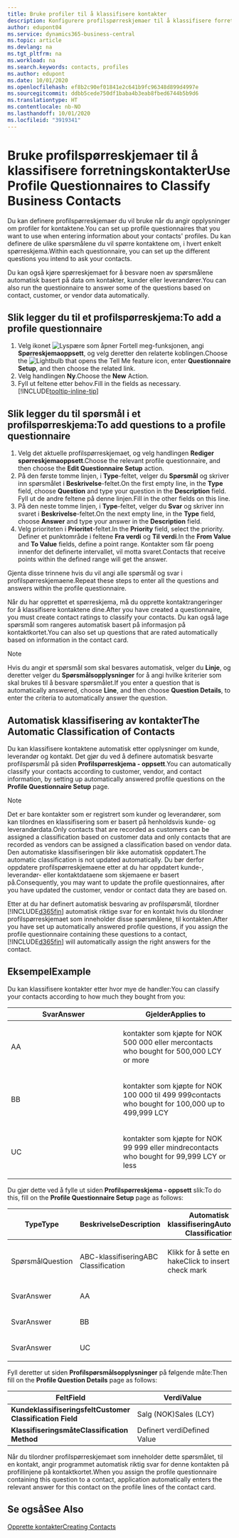 ```yaml
---
title: Bruke profiler til å klassifisere kontakter
description: Konfigurere profilspørreskjemaer til å klassifisere forretningskontaktene
author: edupont04
ms.service: dynamics365-business-central
ms.topic: article
ms.devlang: na
ms.tgt_pltfrm: na
ms.workload: na
ms.search.keywords: contacts, profiles
ms.author: edupont
ms.date: 10/01/2020
ms.openlocfilehash: ef8b2c90ef01841e2c641b9fc96348d899d4997e
ms.sourcegitcommit: ddbb5cede750df1baba4b3eab8fbed6744b5b9d6
ms.translationtype: HT
ms.contentlocale: nb-NO
ms.lasthandoff: 10/01/2020
ms.locfileid: "3919341"
---
```

# <a name="use-profile-questionnaires-to-classify-business-contacts"></a><span data-ttu-id="aba71-103">Bruke profilspørreskjemaer til å klassifisere forretningskontakter</span><span class="sxs-lookup"><span data-stu-id="aba71-103">Use Profile Questionnaires to Classify Business Contacts</span></span>
<span data-ttu-id="aba71-104">Du kan definere profilspørreskjemaer du vil bruke når du angir opplysninger om profiler for kontaktene.</span><span class="sxs-lookup"><span data-stu-id="aba71-104">You can set up profile questionnaires that you want to use when entering information about your contacts' profiles.</span></span> <span data-ttu-id="aba71-105">Du kan definere de ulike spørsmålene du vil spørre kontaktene om, i hvert enkelt spørreskjema.</span><span class="sxs-lookup"><span data-stu-id="aba71-105">Within each questionnaire, you can set up the different questions you intend to ask your contacts.</span></span>  

<span data-ttu-id="aba71-106">Du kan også kjøre spørreskjemaet for å besvare noen av spørsmålene automatisk basert på data om kontakter, kunder eller leverandører.</span><span class="sxs-lookup"><span data-stu-id="aba71-106">You can also run the questionnaire to answer some of the questions based on contact, customer, or vendor data automatically.</span></span>  

## <a name="to-add-a-profile-questionnaire"></a><span data-ttu-id="aba71-107">Slik legger du til et profilspørreskjema:</span><span class="sxs-lookup"><span data-stu-id="aba71-107">To add a profile questionnaire</span></span>
1.  <span data-ttu-id="aba71-108">Velg ikonet ![Lyspære som åpner Fortell meg-funksjonen](media/ui-search/search_small.png "Fortell hva du vil gjøre"), angi **Spørreskjemaoppsett**, og velg deretter den relaterte koblingen.</span><span class="sxs-lookup"><span data-stu-id="aba71-108">Choose the ![Lightbulb that opens the Tell Me feature](media/ui-search/search_small.png "Tell me what you want to do") icon, enter **Questionnaire Setup**, and then choose the related link.</span></span>  
2.  <span data-ttu-id="aba71-109">Velg handlingen **Ny**.</span><span class="sxs-lookup"><span data-stu-id="aba71-109">Choose the **New** Action.</span></span>  
3.  <span data-ttu-id="aba71-110">Fyll ut feltene etter behov.</span><span class="sxs-lookup"><span data-stu-id="aba71-110">Fill in the fields as necessary.</span></span> [!INCLUDE[tooltip-inline-tip](includes/tooltip-inline-tip_md.md)]  

## <a name="to-add-questions-to-a-profile-questionnaire"></a><span data-ttu-id="aba71-111">Slik legger du til spørsmål i et profilspørreskjema:</span><span class="sxs-lookup"><span data-stu-id="aba71-111">To add questions to a profile questionnaire</span></span>
1.  <span data-ttu-id="aba71-112">Velg det aktuelle profilspørreskjemaet, og velg handlingen **Rediger spørreskjemaoppsett**.</span><span class="sxs-lookup"><span data-stu-id="aba71-112">Choose the relevant profile questionnaire, and then choose the **Edit Questionnaire Setup** action.</span></span>  
2.  <span data-ttu-id="aba71-113">På den første tomme linjen, i **Type**-feltet, velger du **Spørsmål** og skriver inn spørsmålet i **Beskrivelse**-feltet.</span><span class="sxs-lookup"><span data-stu-id="aba71-113">On the first empty line, in the **Type** field, choose **Question** and type your question in the **Description** field.</span></span> <span data-ttu-id="aba71-114">Fyll ut de andre feltene på denne linjen.</span><span class="sxs-lookup"><span data-stu-id="aba71-114">Fill in the other fields on this line.</span></span>  
3.  <span data-ttu-id="aba71-115">På den neste tomme linjen, i **Type**-feltet, velger du **Svar** og skriver inn svaret i **Beskrivelse**-feltet.</span><span class="sxs-lookup"><span data-stu-id="aba71-115">On the next empty line, in the **Type** field, choose **Answer** and type your answer in the **Description** field.</span></span>  
4.  <span data-ttu-id="aba71-116">Velg prioriteten i **Prioritet**-feltet.</span><span class="sxs-lookup"><span data-stu-id="aba71-116">In the **Priority** field, select the priority.</span></span> <span data-ttu-id="aba71-117">Definer et punktområde i feltene **Fra verdi** og **Til verdi**.</span><span class="sxs-lookup"><span data-stu-id="aba71-117">In the **From Value** and **To Value** fields, define a point range.</span></span> <span data-ttu-id="aba71-118">Kontakter som får poeng innenfor det definerte intervallet, vil motta svaret.</span><span class="sxs-lookup"><span data-stu-id="aba71-118">Contacts that receive points within the defined range will get the answer.</span></span>  

<span data-ttu-id="aba71-119">Gjenta disse trinnene hvis du vil angi alle spørsmål og svar i profilspørreskjemaene.</span><span class="sxs-lookup"><span data-stu-id="aba71-119">Repeat these steps to enter all the questions and answers within the profile questionnaire.</span></span>

<span data-ttu-id="aba71-120">Når du har opprettet et spørreskjema, må du opprette kontaktrangeringer for å klassifisere kontaktene dine.</span><span class="sxs-lookup"><span data-stu-id="aba71-120">After you have created a questionnaire, you must create contact ratings to classify your contacts.</span></span> <span data-ttu-id="aba71-121">Du kan også lage spørsmål som rangeres automatisk basert på informasjon på kontaktkortet.</span><span class="sxs-lookup"><span data-stu-id="aba71-121">You can also set up questions that are rated automatically based on information in the contact card.</span></span>  

> [!NOTE]
> <span data-ttu-id="aba71-122">Hvis du angir et spørsmål som skal besvares automatisk, velger du <STRONG>Linje</STRONG>, og deretter velger du <STRONG>Spørsmålsopplysninger</STRONG> for å angi hvilke kriterier som skal brukes til å besvare spørsmålet.</span><span class="sxs-lookup"><span data-stu-id="aba71-122">If you enter a question that is automatically answered, choose <STRONG>Line</STRONG>, and then choose <STRONG>Question Details</STRONG>, to enter the criteria to automatically answer the question.</span></span>

## <a name="the-automatic-classification-of-contacts"></a><span data-ttu-id="aba71-123">Automatisk klassifisering av kontakter</span><span class="sxs-lookup"><span data-stu-id="aba71-123">The Automatic Classification of Contacts</span></span>
<span data-ttu-id="aba71-124">Du kan klassifisere kontaktene automatisk etter opplysninger om kunde, leverandør og kontakt. Det gjør du ved å definere automatisk besvarte profilspørsmål på siden **Profilspørreskjema - oppsett**.</span><span class="sxs-lookup"><span data-stu-id="aba71-124">You can automatically classify your contacts according to customer, vendor, and contact information, by setting up automatically answered profile questions on the **Profile Questionnaire Setup** page.</span></span>  

> [!NOTE]
> <span data-ttu-id="aba71-125">Det er bare kontakter som er registrert som kunder og leverandører, som kan tilordnes en klassifisering som er basert på henholdsvis kunde- og leverandørdata.</span><span class="sxs-lookup"><span data-stu-id="aba71-125">Only contacts that are recorded as customers can be assigned a classification based on customer data and only contacts that are recorded as vendors can be assigned a classification based on vendor data.</span></span> <span data-ttu-id="aba71-126">Den automatiske klassifiseringen blir ikke automatisk oppdatert.</span><span class="sxs-lookup"><span data-stu-id="aba71-126">The automatic classification is not updated automatically.</span></span> <span data-ttu-id="aba71-127">Du bør derfor oppdatere profilspørreskjemaene etter at du har oppdatert kunde-, leverandør- eller kontaktdataene som skjemaene er basert på.</span><span class="sxs-lookup"><span data-stu-id="aba71-127">Consequently, you may want to update the profile questionnaires, after you have updated the customer, vendor or contact data they are based on.</span></span>  

<span data-ttu-id="aba71-128">Etter at du har definert automatisk besvaring av profilspørsmål, tilordner [!INCLUDE[d365fin](includes/d365fin_md.md)] automatisk riktige svar for en kontakt hvis du tilordner profilspørreskjemaet som inneholder disse spørsmålene, til kontakten.</span><span class="sxs-lookup"><span data-stu-id="aba71-128">After you have set up automatically answered profile questions, if you assign the profile questionnaire containing these questions to a contact, [!INCLUDE[d365fin](includes/d365fin_md.md)] will automatically assign the right answers for the contact.</span></span>  

## <a name="example"></a><span data-ttu-id="aba71-129">Eksempel</span><span class="sxs-lookup"><span data-stu-id="aba71-129">Example</span></span>
<span data-ttu-id="aba71-130">Du kan klassifisere kontakter etter hvor mye de handler:</span><span class="sxs-lookup"><span data-stu-id="aba71-130">You can classify your contacts according to how much they bought from you:</span></span>

<table>
<colgroup>
<col style="width: 50%" />
<col style="width: 50%" />
</colgroup>
<thead>
<tr class="header">
<th><span data-ttu-id="aba71-131"><strong>Svar</strong></span><span class="sxs-lookup"><span data-stu-id="aba71-131"><strong>Answer</strong></span></span></th>
<th><span data-ttu-id="aba71-132"><strong>Gjelder</strong></span><span class="sxs-lookup"><span data-stu-id="aba71-132"><strong>Applies to</strong></span></span></th>
</tr>
</thead>
<tbody>
<tr class="odd">
<td><p><span data-ttu-id="aba71-133">A</span><span class="sxs-lookup"><span data-stu-id="aba71-133">A</span></span></p></td>
<td><p><span data-ttu-id="aba71-134">kontakter som kjøpte for NOK 500 000 eller mer</span><span class="sxs-lookup"><span data-stu-id="aba71-134">contacts who bought for 500,000 LCY or more</span></span></p></td>
</tr>
<tr class="even">
<td><p><span data-ttu-id="aba71-135">B</span><span class="sxs-lookup"><span data-stu-id="aba71-135">B</span></span></p></td>
<td><p><span data-ttu-id="aba71-136">kontakter som kjøpte for NOK 100 000 til 499 999</span><span class="sxs-lookup"><span data-stu-id="aba71-136">contacts who bought for 100,000 up to 499,999 LCY</span></span></p></td>
</tr>
<tr class="odd">
<td><p><span data-ttu-id="aba71-137">U</span><span class="sxs-lookup"><span data-stu-id="aba71-137">C</span></span></p></td>
<td><p><span data-ttu-id="aba71-138">kontakter som kjøpte for NOK 99 999 eller mindre</span><span class="sxs-lookup"><span data-stu-id="aba71-138">contacts who bought for 99,999 LCY or less</span></span></p></td>
</tr>
</tbody>
</table>

<span data-ttu-id="aba71-139">Du gjør dette ved å fylle ut siden **Profilspørreskjema - oppsett** slik:</span><span class="sxs-lookup"><span data-stu-id="aba71-139">To do this, fill on the **Profile Questionnaire Setup** page as follows:</span></span>


<table>
<colgroup>
<col style="width: 20%" />
<col style="width: 20%" />
<col style="width: 20%" />
<col style="width: 20%" />
<col style="width: 20%" />
</colgroup>
<thead>
<tr class="header">
<th><span data-ttu-id="aba71-140"><strong>Type</strong></span><span class="sxs-lookup"><span data-stu-id="aba71-140"><strong>Type</strong></span></span></th>
<th><span data-ttu-id="aba71-141"><strong>Beskrivelse</strong></span><span class="sxs-lookup"><span data-stu-id="aba71-141"><strong>Description</strong></span></span></th>
<th><span data-ttu-id="aba71-142"><strong>Automatisk klassifisering</strong></span><span class="sxs-lookup"><span data-stu-id="aba71-142"><strong>Automatic Classification</strong></span></span></th>
<th><span data-ttu-id="aba71-143"><strong>Fra verdi</strong></span><span class="sxs-lookup"><span data-stu-id="aba71-143"><strong>From Value</strong></span></span></th>
<th><span data-ttu-id="aba71-144"><strong>Til verdi</strong></span><span class="sxs-lookup"><span data-stu-id="aba71-144"><strong>To Value</strong></span></span></th>
</tr>
</thead>
<tbody>
<tr class="odd">
<td><p><span data-ttu-id="aba71-145">Spørsmål</span><span class="sxs-lookup"><span data-stu-id="aba71-145">Question</span></span></p></td>
<td><p><span data-ttu-id="aba71-146">ABC-klassifisering</span><span class="sxs-lookup"><span data-stu-id="aba71-146">ABC Classification</span></span></p></td>
<td><p><span data-ttu-id="aba71-147">Klikk for å sette en hake</span><span class="sxs-lookup"><span data-stu-id="aba71-147">Click to insert a check mark</span></span></p></td>
<td><p> </p></td>
<td><p> </p></td>
</tr>
<tr class="even">
<td><p><span data-ttu-id="aba71-148">Svar</span><span class="sxs-lookup"><span data-stu-id="aba71-148">Answer</span></span></p></td>
<td><p><span data-ttu-id="aba71-149">A</span><span class="sxs-lookup"><span data-stu-id="aba71-149">A</span></span></p></td>
<td><p> </p></td>
<td><p><span data-ttu-id="aba71-150">500,000</span><span class="sxs-lookup"><span data-stu-id="aba71-150">500,000</span></span></p></td>
<td><p> </p></td>
</tr>
<tr class="odd">
<td><p><span data-ttu-id="aba71-151">Svar</span><span class="sxs-lookup"><span data-stu-id="aba71-151">Answer</span></span></p></td>
<td><p><span data-ttu-id="aba71-152">B</span><span class="sxs-lookup"><span data-stu-id="aba71-152">B</span></span></p></td>
<td><p> </p></td>
<td><p><span data-ttu-id="aba71-153">100,000</span><span class="sxs-lookup"><span data-stu-id="aba71-153">100,000</span></span></p></td>
<td><p><span data-ttu-id="aba71-154">499,999</span><span class="sxs-lookup"><span data-stu-id="aba71-154">499,999</span></span></p></td>
</tr>
<tr class="even">
<td><p><span data-ttu-id="aba71-155">Svar</span><span class="sxs-lookup"><span data-stu-id="aba71-155">Answer</span></span></p></td>
<td><p><span data-ttu-id="aba71-156">U</span><span class="sxs-lookup"><span data-stu-id="aba71-156">C</span></span></p></td>
<td><p> </p></td>
<td><p> </p></td>
<td><p><span data-ttu-id="aba71-157">99,999</span><span class="sxs-lookup"><span data-stu-id="aba71-157">99,999</span></span></p></td>
</tr>
</tbody>
</table>

<span data-ttu-id="aba71-158">Fyll deretter ut siden **Profilspørsmålsopplysninger** på følgende måte:</span><span class="sxs-lookup"><span data-stu-id="aba71-158">Then fill on the **Profile Question Details** page as follows:</span></span>
<table>
<colgroup>
<col style="width: 50%" />
<col style="width: 50%" />
</colgroup>
<thead>
<tr class="header">
<th><span data-ttu-id="aba71-159"><strong>Felt</strong></span><span class="sxs-lookup"><span data-stu-id="aba71-159"><strong>Field</strong></span></span></th>
<th><span data-ttu-id="aba71-160"><strong>Verdi</strong></span><span class="sxs-lookup"><span data-stu-id="aba71-160"><strong>Value</strong></span></span></th>
</tr>
</thead>
<tbody>
<tr>
<td><span data-ttu-id="aba71-161"><strong>Kundeklassifiseringsfelt</strong></span><span class="sxs-lookup"><span data-stu-id="aba71-161"><strong>Customer Classification Field</strong></span></span></td>
<td><span data-ttu-id="aba71-162"><emphasis>Salg (NOK)</emphasis></span><span class="sxs-lookup"><span data-stu-id="aba71-162"><emphasis>Sales (LCY)</emphasis></span></span></td>
</tr>
<tr>
<td><span data-ttu-id="aba71-163"><strong>Klassifiseringsmåte</strong></span><span class="sxs-lookup"><span data-stu-id="aba71-163"><strong>Classification Method</strong></span></span></td>
<td><span data-ttu-id="aba71-164"><emphasis>Definert verdi</emphasis></span><span class="sxs-lookup"><span data-stu-id="aba71-164"><emphasis>Defined Value</emphasis></span></span></td>
</tr>
</tbody>
</table>

<span data-ttu-id="aba71-165">Når du tilordner profilspørreskjemaet som inneholder dette spørsmålet, til en kontakt, angir programmet automatisk riktig svar for denne kontakten på profillinjene på kontaktkortet.</span><span class="sxs-lookup"><span data-stu-id="aba71-165">When you assign the profile questionnaire containing this question to a contact, application automatically enters the relevant answer for this contact on the profile lines of the contact card.</span></span>

## <a name="see-also"></a><span data-ttu-id="aba71-166">Se også</span><span class="sxs-lookup"><span data-stu-id="aba71-166">See Also</span></span>
[<span data-ttu-id="aba71-167">Opprette kontakter</span><span class="sxs-lookup"><span data-stu-id="aba71-167">Creating Contacts</span></span>](marketing-create-contact-companies.md)  
